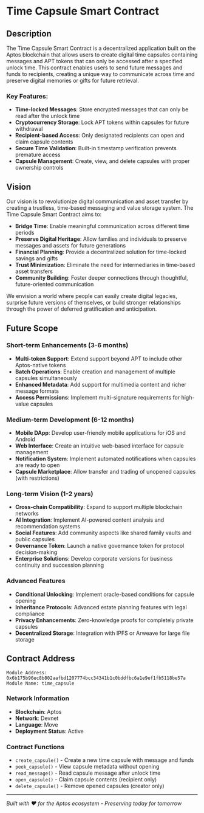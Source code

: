 # Time Capsule Smart Contract

## Description

The Time Capsule Smart Contract is a decentralized application built on the Aptos blockchain that allows users to create digital time capsules containing messages and APT tokens that can only be accessed after a specified unlock time. This contract enables users to send future messages and funds to recipients, creating a unique way to communicate across time and preserve digital memories or gifts for future retrieval.

### Key Features:
- **Time-locked Messages**: Store encrypted messages that can only be read after the unlock time
- **Cryptocurrency Storage**: Lock APT tokens within capsules for future withdrawal
- **Recipient-based Access**: Only designated recipients can open and claim capsule contents
- **Secure Time Validation**: Built-in timestamp verification prevents premature access
- **Capsule Management**: Create, view, and delete capsules with proper ownership controls

## Vision

Our vision is to revolutionize digital communication and asset transfer by creating a trustless, time-based messaging and value storage system. The Time Capsule Smart Contract aims to:

- **Bridge Time**: Enable meaningful communication across different time periods
- **Preserve Digital Heritage**: Allow families and individuals to preserve messages and assets for future generations
- **Financial Planning**: Provide a decentralized solution for time-locked savings and gifts
- **Trust Minimization**: Eliminate the need for intermediaries in time-based asset transfers
- **Community Building**: Foster deeper connections through thoughtful, future-oriented communication

We envision a world where people can easily create digital legacies, surprise future versions of themselves, or build stronger relationships through the power of deferred gratification and anticipation.

## Future Scope

### Short-term Enhancements (3-6 months)
- **Multi-token Support**: Extend support beyond APT to include other Aptos-native tokens
- **Batch Operations**: Enable creation and management of multiple capsules simultaneously
- **Enhanced Metadata**: Add support for multimedia content and richer message formats
- **Access Permissions**: Implement multi-signature requirements for high-value capsules

### Medium-term Development (6-12 months)
- **Mobile DApp**: Develop user-friendly mobile applications for iOS and Android
- **Web Interface**: Create an intuitive web-based interface for capsule management
- **Notification System**: Implement automated notifications when capsules are ready to open
- **Capsule Marketplace**: Allow transfer and trading of unopened capsules (with restrictions)

### Long-term Vision (1-2 years)
- **Cross-chain Compatibility**: Expand to support multiple blockchain networks
- **AI Integration**: Implement AI-powered content analysis and recommendation systems
- **Social Features**: Add community aspects like shared family vaults and public capsules
- **Governance Token**: Launch a native governance token for protocol decision-making
- **Enterprise Solutions**: Develop corporate versions for business continuity and succession planning

### Advanced Features
- **Conditional Unlocking**: Implement oracle-based conditions for capsule opening
- **Inheritance Protocols**: Advanced estate planning features with legal compliance
- **Privacy Enhancements**: Zero-knowledge proofs for completely private capsules
- **Decentralized Storage**: Integration with IPFS or Arweave for large file storage

## Contract Address

```
Module Address: 0x6b175b96ec8b802aafbd1207774bcc34341b1c0bddfbc6a1e9ef1fb5118be57a
Module Name: time_capsule
```

### Network Information
- **Blockchain**: Aptos
- **Network**: Devnet
- **Language**: Move
- **Deployment Status**: Active

### Contract Functions
- `create_capsule()` - Create a new time capsule with message and funds
- `peek_capsule()` - View capsule metadata without opening
- `read_message()` - Read capsule message after unlock time
- `open_capsule()` - Claim capsule contents (recipient only)
- `delete_capsule()` - Remove opened capsules (creator only)

---

*Built with ❤️ for the Aptos ecosystem - Preserving today for tomorrow*
